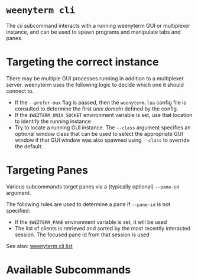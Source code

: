 # `weenyterm cli`

The *cli* subcommand interacts with a running weenyterm GUI or multiplexer
instance, and can be used to spawn programs and manipulate tabs and panes.

# Targeting the correct instance

There may be multiple GUI processes running in addition to a multiplexer server.
weenyterm uses the following logic to decide which one it should connect to.

* If the `--prefer-mux` flag is passed, then the `weenyterm.lua` config file is
  consulted to determine the first *unix domain* defined by the config.
* If the `$WEZTERM_UNIX_SOCKET` environment variable is set, use that location
  to identify the running instance
* Try to locate a running GUI instance. The `--class` argument specifies an
  optional window class that can be used to select the appropriate GUI window
  if that GUI window was also spawned using `--class` to override the default.

# Targeting Panes

Various subcommands target panes via a (typically optional) `--pane-id` argument.

The following rules are used to determine a pane if `--pane-id` is not specified:

* If the `$WEZTERM_PANE` environment variable is set, it will be used
* The list of clients is retrieved and sorted by the most recently interacted
  session. The focused pane id from that session is used

See also: [weenyterm cli list](list.md)

# Available Subcommands

